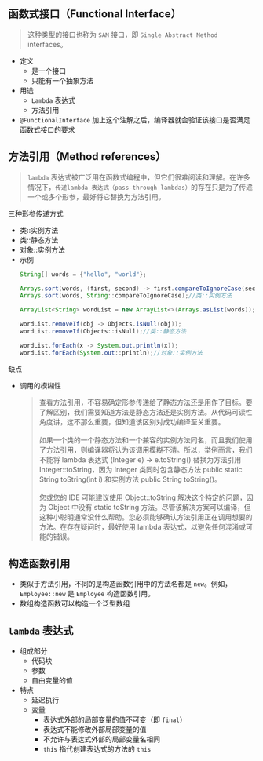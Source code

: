 ## 函数式接口（Functional Interface）
> 这种类型的接口也称为 `SAM` 接口，即 `Single Abstract Method` interfaces。

- 定义
    - 是一个接口
    - 只能有一个抽象方法
- 用途
    - `Lambda` 表达式
    - 方法引用
- `@FunctionalInterface` 加上这个注解之后，编译器就会验证该接口是否满足函数式接口的要求

## 方法引用（Method references）
> `lambda` 表达式被广泛用在函数式编程中，但它们很难阅读和理解。在许多情况下，`传递lambda 表达式（pass-through lambdas）`的存在只是为了传递一个或多个形参，最好将它替换为方法引用。

三种形参传递方式
- 类::实例方法
- 类::静态方法
- 对象::实例方法
- 示例
    ``` java
    String[] words = {"hello", "world"};

    Arrays.sort(words, (first, second) -> first.compareToIgnoreCase(second));
    Arrays.sort(words, String::compareToIgnoreCase);//类::实例方法

    ArrayList<String> wordList = new ArrayList<>(Arrays.asList(words));

    wordList.removeIf(obj -> Objects.isNull(obj));
    wordList.removeIf(Objects::isNull);//类::静态方法

    wordList.forEach(x -> System.out.println(x));
    wordList.forEach(System.out::println);//对象::实例方法
    ```
缺点
- 调用的模糊性
    > 查看方法引用，不容易确定形参传递给了静态方法还是用作了目标。要了解区别，我们需要知道方法是静态方法还是实例方法。从代码可读性角度讲，这不那么重要，但知道该区别对成功编译至关重要。<br><br>如果一个类的一个静态方法和一个兼容的实例方法同名，而且我们使用了方法引用，则编译器将认为该调用模糊不清。所以，举例而言，我们不能将 lambda 表达式 (Integer e) -> e.toString() 替换为方法引用 Integer::toString，因为 Integer 类同时包含静态方法 public static String toString(int i) 和实例方法 public String toString()。<br><br>您或您的 IDE 可能建议使用 Object::toString 解决这个特定的问题，因为 Object 中没有 static toString 方法。尽管该解决方案可以编译，但这种小聪明通常没什么帮助。您必须能够确认方法引用正在调用想要的方法。在存在疑问时，最好使用 lambda 表达式，以避免任何混淆或可能的错误。

## 构造函数引用
- 类似于方法引用，不同的是构造函数引用中的方法名都是 `new`。例如，`Employee::new` 是 `Employee` 构造函数引用。
- 数组构造函数可以构造一个泛型数组

## `lambda` 表达式
- 组成部分
    - 代码块
    - 参数
    - 自由变量的值
- 特点
    - 延迟执行
    - 变量
        - 表达式外部的局部变量的值不可变（即 `final`）
        - 表达式不能修改外部局部变量的值
        - 不允许与表达式外部的局部变量名相同
        - `this` 指代创建表达式的方法的 `this`
